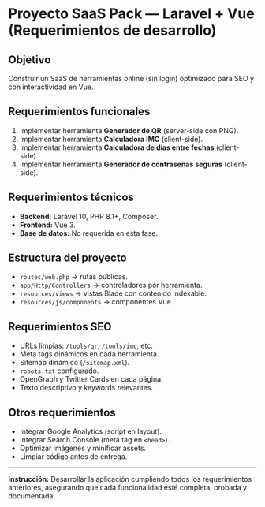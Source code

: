 # Proyecto SaaS Pack — Laravel + Vue (Requerimientos de desarrollo)

## Objetivo

Construir un SaaS de herramientas online (sin login) optimizado para SEO y con interactividad en Vue.

## Requerimientos funcionales

1. Implementar herramienta **Generador de QR** (server-side con PNG).
2. Implementar herramienta **Calculadora IMC** (client-side).
3. Implementar herramienta **Calculadora de días entre fechas** (client-side).
4. Implementar herramienta **Generador de contraseñas seguras** (client-side).

## Requerimientos técnicos

* **Backend:** Laravel 10, PHP 8.1+, Composer.
* **Frontend:** Vue 3.
* **Base de datos:** No requerida en esta fase.

## Estructura del proyecto

* `routes/web.php` → rutas públicas.
* `app/Http/Controllers` → controladores por herramienta.
* `resources/views` → vistas Blade con contenido indexable.
* `resources/js/components` → componentes Vue.

## Requerimientos SEO

* URLs limpias: `/tools/qr`, `/tools/imc`, etc.
* Meta tags dinámicos en cada herramienta.
* Sitemap dinámico (`/sitemap.xml`).
* `robots.txt` configurado.
* OpenGraph y Twitter Cards en cada página.
* Texto descriptivo y keywords relevantes.

## Otros requerimientos

* Integrar Google Analytics (script en layout).
* Integrar Search Console (meta tag en `<head>`).
* Optimizar imágenes y minificar assets.
* Limpiar código antes de entrega.

---

**Instrucción:** Desarrollar la aplicación cumpliendo todos los requerimientos anteriores, asegurando que cada funcionalidad esté completa, probada y documentada.
